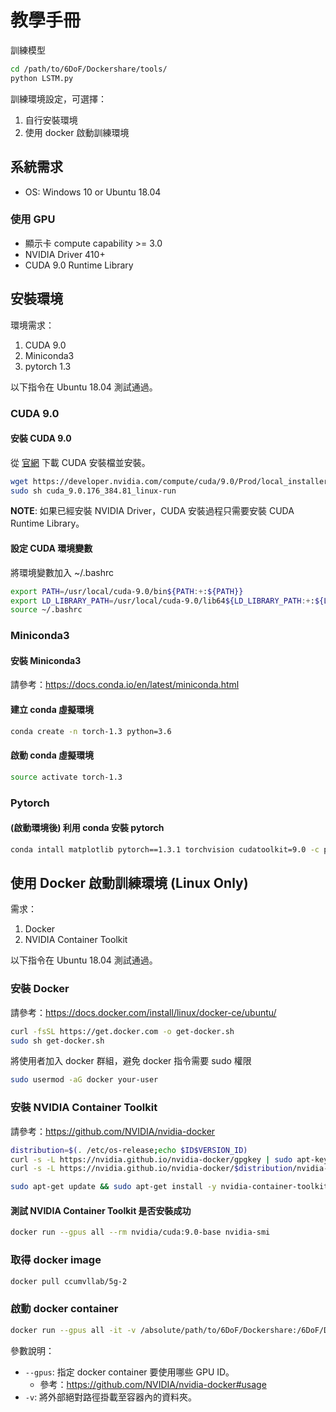 ﻿# 教學手冊

訓練模型

```bash
cd /path/to/6DoF/Dockershare/tools/
python LSTM.py
```

訓練環境設定，可選擇：

1. 自行安裝環境
2. 使用 docker 啟動訓練環境

## 系統需求

- OS: Windows 10 or Ubuntu 18.04

### 使用 GPU

- 顯示卡 compute capability >= 3.0
- NVIDIA Driver 410+
- CUDA 9.0 Runtime Library

## 安裝環境

環境需求：

1. CUDA 9.0
2. Miniconda3
3. pytorch 1.3

以下指令在 Ubuntu 18.04 測試通過。

### CUDA 9.0

#### 安裝 CUDA 9.0

從 [官網](https://developer.nvidia.com/cuda-90-download-archive?target_os=Linux&target_arch=x86_64&target_distro=Ubuntu&target_version=1604&target_type=runfilelocal) 下載 CUDA 安裝檔並安裝。

```bash
wget https://developer.nvidia.com/compute/cuda/9.0/Prod/local_installers/cuda_9.0.176_384.81_linux-run
sudo sh cuda_9.0.176_384.81_linux-run
```

**NOTE**: 如果已經安裝 NVIDIA Driver，CUDA 安裝過程只需要安裝 CUDA Runtime Library。

#### 設定 CUDA 環境變數

將環境變數加入 ~/.bashrc

```bash
export PATH=/usr/local/cuda-9.0/bin${PATH:+:${PATH}}
export LD_LIBRARY_PATH=/usr/local/cuda-9.0/lib64${LD_LIBRARY_PATH:+:${LD_LIBRARY_PATH}}
source ~/.bashrc
```

### Miniconda3

#### 安裝 Miniconda3

請參考：https://docs.conda.io/en/latest/miniconda.html

#### 建立 conda 虛擬環境

```bash
conda create -n torch-1.3 python=3.6
```

#### 啟動 conda 虛擬環境

```bash
source activate torch-1.3
```

### Pytorch

#### (啟動環境後) 利用 conda 安裝 pytorch

```bash
conda intall matplotlib pytorch==1.3.1 torchvision cudatoolkit=9.0 -c pytorch -y
```

## 使用 Docker 啟動訓練環境 (Linux Only)

需求：

1. Docker
2. NVIDIA Container Toolkit

以下指令在 Ubuntu 18.04 測試通過。

### 安裝 Docker

請參考：https://docs.docker.com/install/linux/docker-ce/ubuntu/

```bash
curl -fsSL https://get.docker.com -o get-docker.sh
sudo sh get-docker.sh
```

將使用者加入 docker 群組，避免 docker 指令需要 sudo 權限

```bash
sudo usermod -aG docker your-user
```

### 安裝 NVIDIA Container Toolkit

請參考：https://github.com/NVIDIA/nvidia-docker

```bash
distribution=$(. /etc/os-release;echo $ID$VERSION_ID)
curl -s -L https://nvidia.github.io/nvidia-docker/gpgkey | sudo apt-key add -
curl -s -L https://nvidia.github.io/nvidia-docker/$distribution/nvidia-docker.list | sudo tee /etc/apt/sources.list.d/nvidia-docker.list

sudo apt-get update && sudo apt-get install -y nvidia-container-toolkit nvidia-container-runtime
```

#### 測試 NVIDIA Container Toolkit 是否安裝成功

```bash
docker run --gpus all --rm nvidia/cuda:9.0-base nvidia-smi
```

### 取得 docker image

```bash
docker pull ccumvllab/5g-2
```

### 啟動 docker container

```bash
docker run --gpus all -it -v /absolute/path/to/6DoF/Dockershare:/6DoF/Dockershare ccumvllab/5g-2
```

參數說明：

- `--gpus`: 指定 docker container 要使用哪些 GPU ID。
  - 參考：https://github.com/NVIDIA/nvidia-docker#usage
- `-v`: 將外部絕對路徑掛載至容器內的資料夾。
